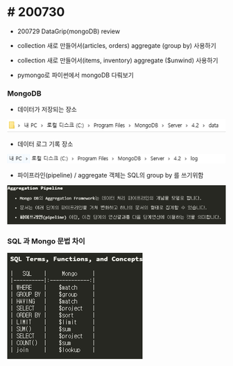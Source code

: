 # # 200730

 

- 200729 DataGrip(mongoDB) review

- collection 새로 만들어서(articles, orders) aggregate (group by) 사용하기

- collection 새로 만들어서(items, inventory) aggregate ($unwind) 사용하기

- pymongo로 파이썬에서 mongoDB 다뤄보기

 

### MongoDB

- 데이터가 저장되는 장소

![img](https://github.com/nickhealthy/TIL/blob/master/2020_07_30/1.PNG)



- 데이터 로그 기록 장소

![img](https://github.com/nickhealthy/TIL/blob/master/2020_07_30/2.PNG)

 

- 파이프라인(pipeline) / aggregate 객체는 SQL의 group by 를 쓰기위함

![img](https://github.com/nickhealthy/TIL/blob/master/2020_07_30/3.PNG)

 

### SQL 과 Mongo 문법 차이

![img](https://github.com/nickhealthy/TIL/blob/master/2020_07_30/4.PNG)

 